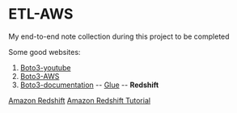 # ETL-AWS
My end-to-end note collection during this project to be completed

Some good websites:

1. [Boto3-youtube](https://www.youtube.com/watch?v=6Jk1FVgSnXA&list=PLL2hlSFBmWwx7AFCvrurMhUOJc7kc0ynP&index=1)
2. [Boto3-AWS](https://aws.amazon.com/sdk-for-python/)
3. [Boto3-documentation](https://boto3.amazonaws.com/v1/documentation/api/latest/index.html)
--
[Glue](https://aws.amazon.com/blogs/big-data/extracting-salesforce-com-data-using-aws-glue-and-analyzing-with-amazon-athena/)
--
**Redshift** 

[Amazon Redshift](https://docs.aws.amazon.com/redshift/latest/gsg/getting-started.html)
[Amazon Redshift Tutorial ](https://www.youtube.com/watch?v=fc5WPKnbam8)
